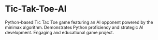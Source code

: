 # Tic-Tak-Toe-AI
Python-based Tic Tac Toe game featuring an AI opponent powered by the minimax algorithm. Demonstrates Python proficiency and strategic AI development. Engaging and educational game project.
